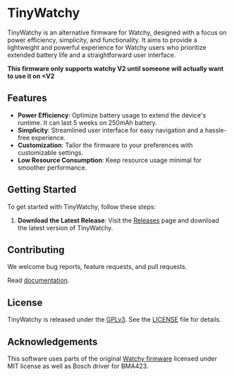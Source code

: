 # TinyWatchy

TinyWatchy is an alternative firmware for Watchy, designed with a focus on power efficiency, simplicity, and functionality. It aims to provide a lightweight and powerful experience for Watchy users who prioritize extended battery life and a straightforward user interface.

**This firmware only supports watchy V2 until someone will actually want to use it on <V2**

## Features

- **Power Efficiency**: Optimize battery usage to extend the device's runtime. It can last 5 weeks on 250mAh battery.
- **Simplicity**: Streamlined user interface for easy navigation and a hassle-free experience.
- **Customization**: Tailor the firmware to your preferences with customizable settings.
- **Low Resource Consumption**: Keep resource usage minimal for smoother performance.

## Getting Started

To get started with TinyWatchy, follow these steps:

1. **Download the Latest Release**: Visit the [Releases](https://github.com/Michal-Szczepaniak/TinyWatchy/releases) page and download the latest version of TinyWatchy.

## Contributing

We welcome bug reports, feature requests, and pull requests.

Read [documentation](docs/Index.md).

## License

TinyWatchy is released under the [GPLv3](https://www.gnu.org/licenses/gpl-3.0.en.html). See the [LICENSE](https://github.com/Michal-Szczepaniak/TinyWatchy/blob/master/COPYING) file for details.

## Acknowledgements

This software uses parts of the original [Watchy firmware](https://github.com/sqfmi/Watchy/) licensed under MIT license as well as Bosch driver for BMA423.
